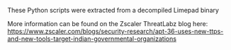 These Python scripts were extracted from a decompiled Limepad binary

More information can be found on the Zscaler ThreatLabz blog here: https://www.zscaler.com/blogs/security-research/apt-36-uses-new-ttps-and-new-tools-target-indian-governmental-organizations
